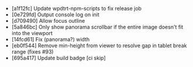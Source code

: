 * [a1f12fc] Update wpdtrt-npm-scripts to fix release job
* [0e729fd] Output console log on init
* [d709490] Allow focus outline
* [5a846bc] Only show panorama scrollbar if the entire image doesn't fit into the viewport
* [14fcd61] Fix (panorama?) width
* [eb0f544] Remove min-height from viewer to resolve gap in tablet break range (fixes #93)
* [695a417] Update build badge [ci skip]
